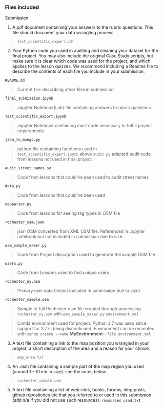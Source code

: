 ### Files included

Submission

1. A pdf document containing your answers to the rubric questions. This file should document your data wrangling process.
>  `test_scientific_export.pdf`
2. Your Python code you used in auditing and cleaning your dataset for the final project. You may also include the original Case Study scripts, but make sure it is clear which code was used for the project, and which applies to the lesson quizzes. We recommend including a Readme file to describe the contents of each file you include in your submission.

`README.md`
> Current file: describing other files in submission

`final_submission.ipynb`
> Jupyter Notebook(Lab) file containing answers to rubric questions

`test_scientific_export.ipynb`
> Jupyter Notebook containing most code necessary to fulfill project requirements

`json_to_mongo.py`
> python file containing functions used in `test_scientific_export.ipynb` above
`audit.py`
> adapted audit code from lessons not used in final project

`audit_street_names.py`
> Code from lessons that could've been used to audit street names

`data.py`
> Code from lessons that could've been used 

`mapparser.py`
> Code from lessons for seeing tag types in OSM file

`rochester_osm.json`
> json OSM converted from XML OSM file.  Referenced in Jupyter notebook but not included in submission due to size.

`osm_sample_maker.py`
> Code from Project description used to generate the sample OSM file

`users.py`
> Code from Lessons used to find unique users

`rochester_ny.osm`
> Primary osm data file(not included in submission due to size)

`rochester_sample.osm`
>  Sample of full Rochester osm file created through processing `rochester_ny.osm` with `osm_sample_maker.py`
`environment.yml`

> Conda environment used for project. Python 3.7 was used since support for 2.7 is being discontinued. Environment can be recreated with `conda create --name` **MyEnvironment**`--file environment.yml`

3. A text file containing a link to the map position you wrangled in your project, a short description of the area and a reason for your choice.
> `map_area.txt`
4. An .osm file containing a sample part of the map region you used (around 1 - 10 mb in size). see the notes below.
> `rochester_sample.osm`
5. A text file containing a list of web sites, books, forums, blog posts, github repositories etc that you referred to or used in this submission (add n/a if you did not use such resources).
`resources used.txt`
